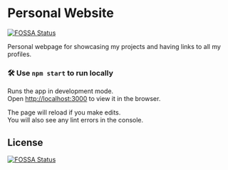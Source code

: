 # Personal Website
[![FOSSA Status](https://app.fossa.com/api/projects/git%2Bgithub.com%2Favailchet%2Favailchet.github.io.svg?type=shield)](https://app.fossa.com/projects/git%2Bgithub.com%2Favailchet%2Favailchet.github.io?ref=badge_shield)

Personal webpage for showcasing my projects and having links to all my profiles.

### :hammer_and_wrench: Use `npm start` to run locally

Runs the app in development mode.<br>
Open [http://localhost:3000](http://localhost:3000) to view it in the browser.

The page will reload if you make edits.<br>
You will also see any lint errors in the console.


## License
[![FOSSA Status](https://app.fossa.com/api/projects/git%2Bgithub.com%2Favailchet%2Favailchet.github.io.svg?type=large)](https://app.fossa.com/projects/git%2Bgithub.com%2Favailchet%2Favailchet.github.io?ref=badge_large)